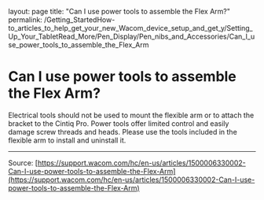 layout: page
title: "Can I use power tools to assemble the Flex Arm?"
permalink: /Getting_StartedHow-to_articles_to_help_get_your_new_Wacom_device_setup_and_get_y/Setting_Up_Your_TabletRead_More/Pen_Display/Pen_nibs_and_Accessories/Can_I_use_power_tools_to_assemble_the_Flex_Arm

# Can I use power tools to assemble the Flex Arm?

Electrical tools should not be used to mount the flexible arm or to attach the bracket to the Cintiq Pro. Power tools offer limited control and easily damage screw threads and heads. Please use the tools included in the flexible arm to install and uninstall it.

---
Source: [https://support.wacom.com/hc/en-us/articles/1500006330002-Can-I-use-power-tools-to-assemble-the-Flex-Arm](https://support.wacom.com/hc/en-us/articles/1500006330002-Can-I-use-power-tools-to-assemble-the-Flex-Arm)
